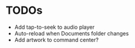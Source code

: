 # TODOs

* Add tap-to-seek to audio player
* Auto-reload when Documents folder changes
* Add artwork to command center?
